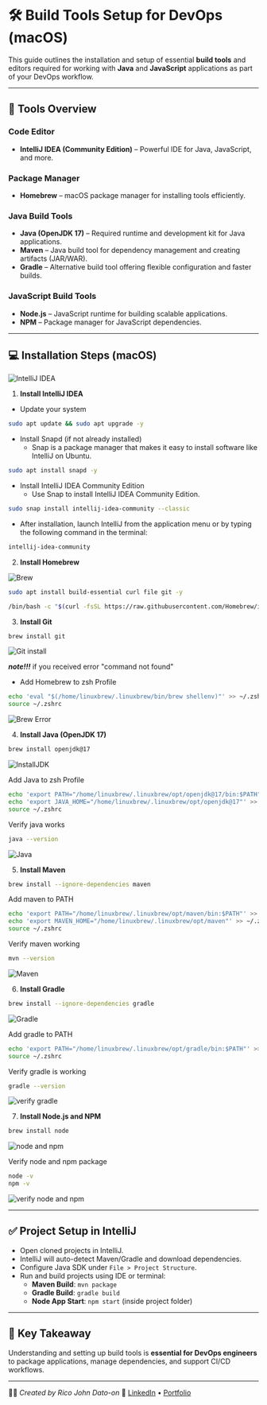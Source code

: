 # 🛠️ Build Tools Setup for DevOps (macOS)

This guide outlines the installation and setup of essential **build tools** and editors required for working with **Java** and **JavaScript** applications as part of your DevOps workflow.

---

## 🚀 Tools Overview

### Code Editor

- **IntelliJ IDEA (Community Edition)** – Powerful IDE for Java, JavaScript, and more.

### Package Manager

- **Homebrew** – macOS package manager for installing tools efficiently.

### Java Build Tools

- **Java (OpenJDK 17)** – Required runtime and development kit for Java applications.
- **Maven** – Java build tool for dependency management and creating artifacts (JAR/WAR).
- **Gradle** – Alternative build tool offering flexible configuration and faster builds.

### JavaScript Build Tools

- **Node.js** – JavaScript runtime for building scalable applications.
- **NPM** – Package manager for JavaScript dependencies.

---

## 💻 Installation Steps (macOS)

![IntelliJ IDEA](Images/intellij.gif)

1. **Install IntelliJ IDEA**

- Update your system

```bash
sudo apt update && sudo apt upgrade -y
```

- Install Snapd (if not already installed)
  - Snap is a package manager that makes it easy to install software like IntelliJ on Ubuntu.

```bash
sudo apt install snapd -y
```

- Install IntelliJ IDEA Community Edition
  - Use Snap to install IntelliJ IDEA Community Edition.

```bash
sudo snap install intellij-idea-community --classic
```

- After installation, launch IntelliJ from the application menu or by typing the following command in the terminal:

```bash
intellij-idea-community
```

2. **Install Homebrew**

![Brew](Images/brew.gif)

```bash
sudo apt install build-essential curl file git -y
```

```bash
/bin/bash -c "$(curl -fsSL https://raw.githubusercontent.com/Homebrew/install/HEAD/install.sh)"
```

3. **Install Git**

```bash
brew install git
```

![Git install](Images/installgit.png)

**_note!!!_** if you received error "command not found"

- Add Homebrew to zsh Profile

```bash
echo 'eval "$(/home/linuxbrew/.linuxbrew/bin/brew shellenv)"' >> ~/.zshrc
source ~/.zshrc
```

![Brew Error](Images/brewnotfound1.png)

4. **Install Java (OpenJDK 17)**

```bash
brew install openjdk@17
```

![InstallJDK](Images/installjdk.png)

Add Java to zsh Profile

```bash
echo 'export PATH="/home/linuxbrew/.linuxbrew/opt/openjdk@17/bin:$PATH"' >> ~/.zshrc
echo 'export JAVA_HOME="/home/linuxbrew/.linuxbrew/opt/openjdk@17"' >> ~/.zshrc
source ~/.zshrc
```

Verify java works

```bash
java --version
```

![Java](Images/Java.png)

5. **Install Maven**

```bash
brew install --ignore-dependencies maven
```

Add maven to PATH

```bash
echo 'export PATH="/home/linuxbrew/.linuxbrew/opt/maven/bin:$PATH"' >> ~/.zshrc
echo 'export MAVEN_HOME="/home/linuxbrew/.linuxbrew/opt/maven"' >> ~/.zshrc
source ~/.zshrc
```

Verify maven working

```bash
mvn --version
```

![Maven](Images/maven.png)

6. **Install Gradle**

```bash
brew install --ignore-dependencies gradle
```

![Gradle](Images/gradle.png)

Add gradle to PATH

```bash
echo 'export PATH="/home/linuxbrew/.linuxbrew/opt/gradle/bin:$PATH"' >> ~/.zshrc
source ~/.zshrc
```

Verify gradle is working

```bash
gradle --version
```

![verify gradle](Images/verifygradle.png)

7. **Install Node.js and NPM**

```bash
brew install node
```

![node and npm](Images/node.png)

Verify node and npm package

```bash
node -v
npm -v
```

![verify node and npm](Images/verifynode.png)

---

## ✅ Project Setup in IntelliJ

- Open cloned projects in IntelliJ.
- IntelliJ will auto-detect Maven/Gradle and download dependencies.
- Configure Java SDK under `File > Project Structure`.
- Run and build projects using IDE or terminal:
  - **Maven Build**: `mvn package`
  - **Gradle Build**: `gradle build`
  - **Node App Start**: `npm start` (inside project folder)

---

## 🧉 Key Takeaway

Understanding and setting up build tools is **essential for DevOps engineers** to package applications, manage dependencies, and support CI/CD workflows.

---

🧑‍💻 _Created by Rico John Dato-on_
🔗 [LinkedIn](https://www.linkedin.com/in/rico-john-dato-on) • [Portfolio](https://ricodatoon.netlify.app)
